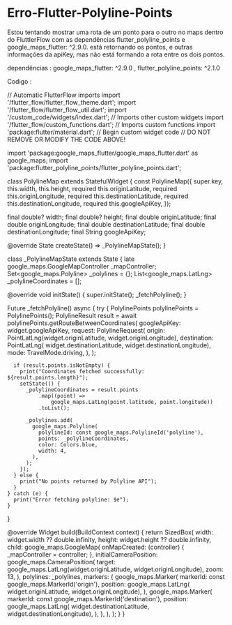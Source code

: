 # Erro-Flutter-Polyline-Points
Estou tentando mostrar uma rota de um ponto para o outro no maps dentro do FluttlerFlow com as dependências flutter_polyline_points e google_maps_flutter: ^2.9.0. está retornando os pontos, e outras informações da apiKey, mas não está formando a rota entre os dois pontos. 

dependências : google_maps_flutter: ^2.9.0 , flutter_polyline_points: ^2.1.0

Codigo :

// Automatic FlutterFlow imports
import '/flutter_flow/flutter_flow_theme.dart';
import '/flutter_flow/flutter_flow_util.dart';
import '/custom_code/widgets/index.dart'; // Imports other custom widgets
import '/flutter_flow/custom_functions.dart'; // Imports custom functions
import 'package:flutter/material.dart';
// Begin custom widget code
// DO NOT REMOVE OR MODIFY THE CODE ABOVE!

import 'package:google_maps_flutter/google_maps_flutter.dart' as google_maps;
import 'package:flutter_polyline_points/flutter_polyline_points.dart';

class PolylineMap extends StatefulWidget {
  const PolylineMap({
    super.key,
    this.width,
    this.height,
    required this.originLatitude,
    required this.originLongitude,
    required this.destinationLatitude,
    required this.destinationLongitude,
    required this.googleApiKey,
  });

  final double? width;
  final double? height;
  final double originLatitude;
  final double originLongitude;
  final double destinationLatitude;
  final double destinationLongitude;
  final String googleApiKey;

  @override
  State<PolylineMap> createState() => _PolylineMapState();
}

class _PolylineMapState extends State<PolylineMap> {
  late google_maps.GoogleMapController _mapController;
  Set<google_maps.Polyline> _polylines = {};
  List<google_maps.LatLng> _polylineCoordinates = [];

  @override
  void initState() {
    super.initState();
    _fetchPolyline();
  }

  Future<void> _fetchPolyline() async {
    try {
      PolylinePoints polylinePoints = PolylinePoints();
      PolylineResult result = await polylinePoints.getRouteBetweenCoordinates(
        googleApiKey: widget.googleApiKey,
        request: PolylineRequest(
          origin: PointLatLng(widget.originLatitude, widget.originLongitude),
          destination: PointLatLng(
              widget.destinationLatitude, widget.destinationLongitude),
          mode: TravelMode.driving,
        ),
      );

      if (result.points.isNotEmpty) {
        print("Coordinates fetched successfully: ${result.points.length}");
        setState(() {
          _polylineCoordinates = result.points
              .map((point) =>
                  google_maps.LatLng(point.latitude, point.longitude))
              .toList();

          _polylines.add(
            google_maps.Polyline(
              polylineId: const google_maps.PolylineId('polyline'),
              points: _polylineCoordinates,
              color: Colors.blue,
              width: 4,
            ),
          );
        });
      } else {
        print("No points returned by Polyline API");
      }
    } catch (e) {
      print("Error fetching polyline: $e");
    }
  }

  @override
  Widget build(BuildContext context) {
    return SizedBox(
      width: widget.width ?? double.infinity,
      height: widget.height ?? double.infinity,
      child: google_maps.GoogleMap(
        onMapCreated: (controller) {
          _mapController = controller;
        },
        initialCameraPosition: google_maps.CameraPosition(
          target:
              google_maps.LatLng(widget.originLatitude, widget.originLongitude),
          zoom: 13,
        ),
        polylines: _polylines,
        markers: {
          google_maps.Marker(
            markerId: const google_maps.MarkerId('origin'),
            position: google_maps.LatLng(
                widget.originLatitude, widget.originLongitude),
          ),
          google_maps.Marker(
            markerId: const google_maps.MarkerId('destination'),
            position: google_maps.LatLng(
                widget.destinationLatitude, widget.destinationLongitude),
          ),
        },
      ),
    );
  }
}
